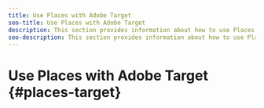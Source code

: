 ```yaml
---
title: Use Places with Adobe Target
seo-title: Use Places with Adobe Target
description: This section provides information about how to use Places Use Places with Adobe Target.
seo-description: This section provides information about how to use Places Use Places with Adobe Target. 
---
```


# Use Places with Adobe Target {#places-target}
